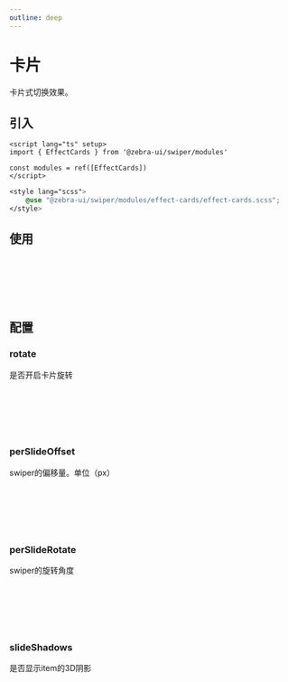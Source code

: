 ```yaml
---
outline: deep
---
```


# 卡片

卡片式切换效果。

<script setup>
  import {
   ref
  } from 'vue';
  import {
  EffectCards
} from '@zebra-ui/swiper/modules'

  const list = ref(Array.from({
   length: 5
  }).map((item, index) => {

    return {
     text: `Slide ${index + 1}` ,
     id: index + 1
    }

   }
  ))
  const modules = ref([EffectCards])

  const swiperInstance = ref({})

  const onSwiper = (swiper, name)=>{
    swiperInstance.value[name] = swiper;
  }
</script>

<style lang="scss">
    @use "@zebra-ui/swiper/modules/effect-cards/effect-cards.scss";
</style>

## 引入

<!--@include: ./../.vitepress/mixins/modulesTip.md-->

```vue
<script lang="ts" setup>
import { EffectCards } from '@zebra-ui/swiper/modules'

const modules = ref([EffectCards])
</script>
```

```css
<style lang="scss">
    @use "@zebra-ui/swiper/modules/effect-cards/effect-cards.scss";
</style>
```

## 使用

<DemoBlock expanded>
<div style="padding:40px;">
<z-swiper grabCursor effect="cards" :modules="modules" :custom-style="{width:'200px'}">
  <z-swiper-item v-for="(item, index) in list" :key="item.id">
    <DemoItem :text="item.text"></DemoItem>
  </z-swiper-item>
</z-swiper>
</div>
<template #code>

```html
<z-swiper grabCursor effect="cards" :modules="modules">
  <z-swiper-item v-for="(item, index) in list" :key="item.id">
    <DemoItem :text="item.text"></DemoItem>
  </z-swiper-item>
</z-swiper>
```

  </template>

</DemoBlock>

## 配置

### rotate

是否开启卡片旋转

<ComponentInfo type="boolean" value="true"></ComponentInfo>

<DemoBlock expanded>
<div style="padding:40px;">
<z-swiper grabCursor effect="cards" :modules="modules" :cardsEffect="{rotate:false}" :custom-style="{width:'200px'}">
  <z-swiper-item v-for="(item, index) in list" :key="item.id">
    <DemoItem :text="item.text"></DemoItem>
  </z-swiper-item>
</z-swiper>
</div>
<template #code>

```html
<z-swiper
  grabCursor
  effect="cards"
  :cardsEffect="{rotate:false}"
  :modules="modules"
>
  <z-swiper-item v-for="(item, index) in list" :key="item.id">
    <DemoItem :text="item.text"></DemoItem>
  </z-swiper-item>
</z-swiper>
```

  </template>

</DemoBlock>

### perSlideOffset

swiper的偏移量。单位（px）

<ComponentInfo type="number" value="8"></ComponentInfo>

<DemoBlock expanded>
<div style="padding:40px;">
<z-swiper grabCursor effect="cards" :modules="modules" :cardsEffect="{perSlideOffset:20}" :custom-style="{width:'200px'}">
  <z-swiper-item v-for="(item, index) in list" :key="item.id">
    <DemoItem :text="item.text"></DemoItem>
  </z-swiper-item>
</z-swiper>
</div>
<template #code>

```html
<z-swiper
  grabCursor
  effect="cards"
  :cardsEffect="{perSlideOffset:20}"
  :modules="modules"
>
  <z-swiper-item v-for="(item, index) in list" :key="item.id">
    <DemoItem :text="item.text"></DemoItem>
  </z-swiper-item>
</z-swiper>
```

  </template>

</DemoBlock>

### perSlideRotate

swiper的旋转角度

<ComponentInfo type="number" value="2"></ComponentInfo>

<DemoBlock expanded>
<div style="padding:40px;">
<z-swiper grabCursor effect="cards" :modules="modules" :cardsEffect="{perSlideRotate:10}" :custom-style="{width:'200px'}">
  <z-swiper-item v-for="(item, index) in list" :key="item.id">
    <DemoItem :text="item.text"></DemoItem>
  </z-swiper-item>
</z-swiper>
</div>
<template #code>

```html
<z-swiper
  grabCursor
  effect="cards"
  :cardsEffect="{perSlideRotate:10}"
  :modules="modules"
>
  <z-swiper-item v-for="(item, index) in list" :key="item.id">
    <DemoItem :text="item.text"></DemoItem>
  </z-swiper-item>
</z-swiper>
```

  </template>

</DemoBlock>

### slideShadows

是否显示item的3D阴影

<ComponentInfo type="boolean" value="true"></ComponentInfo>

<DemoBlock expanded>
<div style="padding:40px;">
<z-swiper grabCursor effect="cards" :modules="modules" :cardsEffect="{slideShadows:false}" :custom-style="{width:'200px'}">
  <z-swiper-item v-for="(item, index) in list" :key="item.id">
    <DemoItem :text="item.text"></DemoItem>
  </z-swiper-item>
</z-swiper>
</div>
<template #code>

```html
<z-swiper
  grabCursor
  effect="cards"
  :cardsEffect="{slideShadows:false}"
  :modules="modules"
>
  <z-swiper-item v-for="(item, index) in list" :key="item.id">
    <DemoItem :text="item.text"></DemoItem>
  </z-swiper-item>
</z-swiper>
```

  </template>

</DemoBlock>
